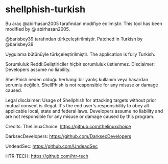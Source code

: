 # shellphish-turkish

Bu araç @abirhasan2005 tarafından modifiye edilmiştir.
This tool has been modified by @ abirhasan2005.

@barisbey39 tarafından türkçeleştirilmiştir.
Patched in Turkish by @barisbey39

Uygulama bütünüyle türkçeleştirilmiştir.
The application is fully Turkish.

Sorumluluk Reddi:Geliştiriciler hiçbir sorumluluk üstlenmez.
Disclaimer: Developers assume no liability.

ShellPhish neden olduğu herhangi bir yanlış kullanım veya hasardan sorumlu değildir.
ShellPhish is not responsible for any misuse or damage caused.

Legal disclaimer:
Usage of Shellphish for attacking targets without prior mutual consent is illegal. It's the end user's responsibility to obey all applicable local, state and federal laws. Developers assume no liability and are not responsible for any misuse or damage caused by this program.

Credits:
TheLinuxChoice: https://github.com/thelinuxchoice

DarksecDevelopers: https://github.com/DarksecDevelopers

UndeadSec: https://github.com/UndeadSec

HTR-TECH: https://github.com/htr-tech
